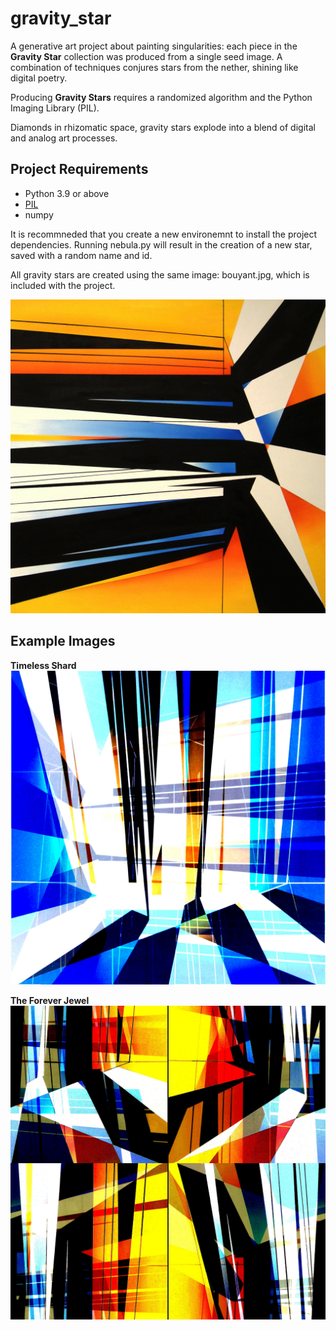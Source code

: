 # gravity_star
A generative art project about painting singularities: each piece in the **Gravity Star** collection was produced from a single seed image. A combination of techniques conjures stars from the nether, shining like digital poetry.

Producing **Gravity Stars** requires a randomized algorithm and the Python Imaging Library (PIL). 

Diamonds in rhizomatic space, gravity stars explode into a blend of digital and analog art processes.

## Project Requirements
- Python 3.9 or above
- [PIL](https://pillow.readthedocs.io/en/stable/)
- numpy

It is recommneded that you create a new environemnt to install the project dependencies. Running nebula.py will result in the creation of a new star, saved with a random name and id. 

All gravity stars are created using the same image: bouyant.jpg, which is included with the project.

![bouyant](https://github.com/ramza/gravity_star/blob/main/bouyant.jpg)

## Example Images

**Timeless Shard**
![timeless](https://github.com/ramza/gravity_star/blob/main/forever_shard801.jpg)

**The Forever Jewel**
![forever](https://github.com/ramza/gravity_star/blob/main/timeless_shard292.jpg)